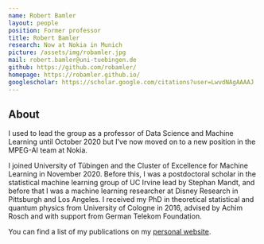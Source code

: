 ```yaml
---
name: Robert Bamler
layout: people
position: Former professor
title: Robert Bamler
research: Now at Nokia in Munich
picture: /assets/img/robamler.jpg
mail: robert.bamler@uni-tuebingen.de
github: https://github.com/robamler/
homepage: https://robamler.github.io/
googlescholar: https://scholar.google.com/citations?user=LwvdNAgAAAAJ
---
```


## About

I used to lead the group as a professor of Data Science and Machine Learning until October 2020 but I've now moved on to a new position in the MPEG-AI team at Nokia.

I joined University of Tübingen and the Cluster of Excellence for Machine Learning in November 2020.
Before this, I was a postdoctoral scholar in the statistical machine learning group of UC Irvine lead by Stephan Mandt, and before that I was a machine learning researcher at Disney Research in Pittsburgh and Los Angeles.
I received my PhD in theoretical statistical and quantum physics from University of Cologne in 2016, advised by Achim Rosch and with support from German Telekom Foundation.

You can find a list of my publications on my [personal website](https://robamler.github.io/).
